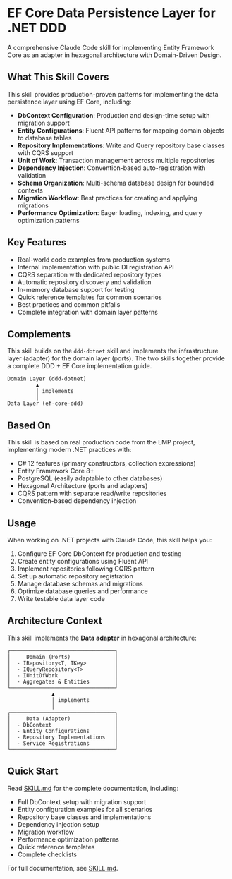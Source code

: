 # EF Core Data Persistence Layer for .NET DDD

A comprehensive Claude Code skill for implementing Entity Framework Core as an adapter in hexagonal architecture with Domain-Driven Design.

## What This Skill Covers

This skill provides production-proven patterns for implementing the data persistence layer using EF Core, including:

- **DbContext Configuration**: Production and design-time setup with migration support
- **Entity Configurations**: Fluent API patterns for mapping domain objects to database tables
- **Repository Implementations**: Write and Query repository base classes with CQRS support
- **Unit of Work**: Transaction management across multiple repositories
- **Dependency Injection**: Convention-based auto-registration with validation
- **Schema Organization**: Multi-schema database design for bounded contexts
- **Migration Workflow**: Best practices for creating and applying migrations
- **Performance Optimization**: Eager loading, indexing, and query optimization patterns

## Key Features

- Real-world code examples from production systems
- Internal implementation with public DI registration API
- CQRS separation with dedicated repository types
- Automatic repository discovery and validation
- In-memory database support for testing
- Quick reference templates for common scenarios
- Best practices and common pitfalls
- Complete integration with domain layer patterns

## Complements

This skill builds on the `ddd-dotnet` skill and implements the infrastructure layer (adapter) for the domain layer (ports). The two skills together provide a complete DDD + EF Core implementation guide.

```
Domain Layer (ddd-dotnet)
         ▲
         │ implements
         │
Data Layer (ef-core-ddd)
```

## Based On

This skill is based on real production code from the LMP project, implementing modern .NET practices with:

- C# 12 features (primary constructors, collection expressions)
- Entity Framework Core 8+
- PostgreSQL (easily adaptable to other databases)
- Hexagonal Architecture (ports and adapters)
- CQRS pattern with separate read/write repositories
- Convention-based dependency injection

## Usage

When working on .NET projects with Claude Code, this skill helps you:

1. Configure EF Core DbContext for production and testing
2. Create entity configurations using Fluent API
3. Implement repositories following CQRS pattern
4. Set up automatic repository registration
5. Manage database schemas and migrations
6. Optimize database queries and performance
7. Write testable data layer code

## Architecture Context

This skill implements the **Data adapter** in hexagonal architecture:

```
┌─────────────────────────────────┐
│     Domain (Ports)              │
│  - IRepository<T, TKey>         │
│  - IQueryRepository<T>          │
│  - IUnitOfWork                  │
│  - Aggregates & Entities        │
└─────────────────────────────────┘
              ▲
              │ implements
              │
┌─────────────────────────────────┐
│     Data (Adapter)              │
│  - DbContext                    │
│  - Entity Configurations        │
│  - Repository Implementations   │
│  - Service Registrations        │
└─────────────────────────────────┘
```

## Quick Start

Read [SKILL.md](SKILL.md) for the complete documentation, including:

- Full DbContext setup with migration support
- Entity configuration examples for all scenarios
- Repository base classes and implementations
- Dependency injection setup
- Migration workflow
- Performance optimization patterns
- Quick reference templates
- Complete checklists

For full documentation, see [SKILL.md](SKILL.md).
